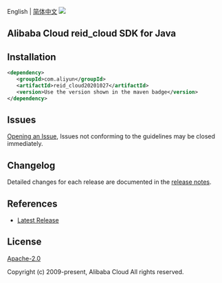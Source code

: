 English | [简体中文](README-CN.md)
![](https://aliyunsdk-pages.alicdn.com/icons/AlibabaCloud.svg)

## Alibaba Cloud reid_cloud SDK for Java

## Installation

```xml
<dependency>
   <groupId>com.aliyun</groupId>
   <artifactId>reid_cloud20201027</artifactId>
   <version>Use the version shown in the maven badge</version>
</dependency>
```

## Issues
[Opening an Issue](https://github.com/aliyun/alibabacloud-sdk/issues/new), Issues not conforming to the guidelines may be closed immediately.

## Changelog
Detailed changes for each release are documented in the [release notes](./ChangeLog.txt).

## References
* [Latest Release](https://github.com/aliyun/alibabacloud-sdk/tree/master/java)

## License
[Apache-2.0](http://www.apache.org/licenses/LICENSE-2.0)

Copyright (c) 2009-present, Alibaba Cloud All rights reserved.